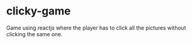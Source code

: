 # clicky-game
Game using reactjs where the player has to click all the pictures without clicking the same one.
